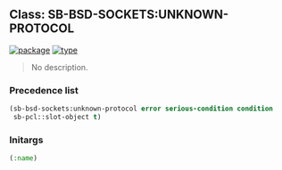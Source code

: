 ## Class: SB-BSD-SOCKETS:UNKNOWN-PROTOCOL
[![package](https://img.shields.io/badge/Package-SB--BSD--SOCKETS-5f9ea0.svg?style=social&colorA=999999)](../) [![type](https://img.shields.io/badge/Type-Class-5f9ea0.svg?style=social&colorA=999999)](../#class) 

> No description.

### Precedence list
```cl
(sb-bsd-sockets:unknown-protocol error serious-condition condition
 sb-pcl::slot-object t)
```
### Initargs
```cl
(:name)
```
